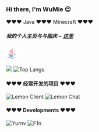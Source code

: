 ### Hi there, I'm WuMie :wink:
:heart::heart::heart: Java :heart::heart::heart: Minecraft :heart::heart::heart:
##### 我的个人主页与与图床 ~  [这里](https://github.com/ImWuMie/ImWuMie/blob/main/images)
![](https://github.com/ImWuMie/ImWuMie/blob/main/images/java.png)

![](https://github-readme-stats.vercel.app/api?username=ImWuMie&show_icons=true&theme=transparent&include_all_commits=true&count_private=true) 
![Top Langs](https://github-readme-stats.vercel.app/api/top-langs/?username=ImWuMie&layout=compact&theme=tokyonight)    
#### :heart::heart::heart: 经常开发的项目 :heart::heart::heart:
![Lemon Client](https://github-readme-stats.vercel.app/api/pin/?username=/LemonClientDevelopment&repo=LemonClient)
![Lemon Chat](https://github-readme-stats.vercel.app/api/pin/?username=/LemonClientDevelopment&repo=LemonChat)
#### :heart::heart::heart: Developments :heart::heart::heart:
![Yurnv](https://github-readme-stats.vercel.app/api?username=StarryCamile)
![F1n](https://github-readme-stats.vercel.app/api?username=FinLemonKe)